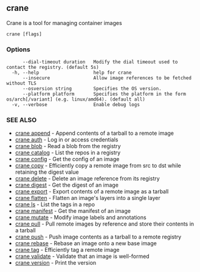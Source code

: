 ## crane

Crane is a tool for managing container images

```
crane [flags]
```

### Options

```
      --dial-timeout duration   Modify the dial timeout used to contact the registry. (default 5s)
  -h, --help                    help for crane
      --insecure                Allow image references to be fetched without TLS
      --osversion string        Specifies the OS version.
      --platform platform       Specifies the platform in the form os/arch[/variant] (e.g. linux/amd64). (default all)
  -v, --verbose                 Enable debug logs
```

### SEE ALSO

* [crane append](crane_append.md)	 - Append contents of a tarball to a remote image
* [crane auth](crane_auth.md)	 - Log in or access credentials
* [crane blob](crane_blob.md)	 - Read a blob from the registry
* [crane catalog](crane_catalog.md)	 - List the repos in a registry
* [crane config](crane_config.md)	 - Get the config of an image
* [crane copy](crane_copy.md)	 - Efficiently copy a remote image from src to dst while retaining the digest value
* [crane delete](crane_delete.md)	 - Delete an image reference from its registry
* [crane digest](crane_digest.md)	 - Get the digest of an image
* [crane export](crane_export.md)	 - Export contents of a remote image as a tarball
* [crane flatten](crane_flatten.md)	 - Flatten an image's layers into a single layer
* [crane ls](crane_ls.md)	 - List the tags in a repo
* [crane manifest](crane_manifest.md)	 - Get the manifest of an image
* [crane mutate](crane_mutate.md)	 - Modify image labels and annotations
* [crane pull](crane_pull.md)	 - Pull remote images by reference and store their contents in a tarball
* [crane push](crane_push.md)	 - Push image contents as a tarball to a remote registry
* [crane rebase](crane_rebase.md)	 - Rebase an image onto a new base image
* [crane tag](crane_tag.md)	 - Efficiently tag a remote image
* [crane validate](crane_validate.md)	 - Validate that an image is well-formed
* [crane version](crane_version.md)	 - Print the version


